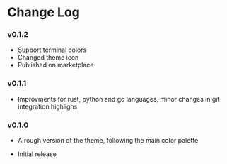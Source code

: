 # Change Log


### v0.1.2 
- Support terminal colors
- Changed theme icon
- Published on marketplace

### v0.1.1

- Improvments for rust, python and go languages, minor changes in git integration highlighs

### v0.1.0

- A rough version of the theme, following the main color palette

- Initial release

